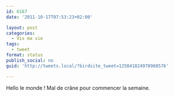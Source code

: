 ```yaml
---
id: 6167
date: '2011-10-17T07:53:23+02:00'

layout: post
categories:
  - Vis ma vie
tags:
  - tweet
format: status
publish_social: no
guid: 'http://tweets.local/?birdsite_tweet=125841824978968576'

---
```


Hello le monde ! Mal de crâne pour commencer la semaine.